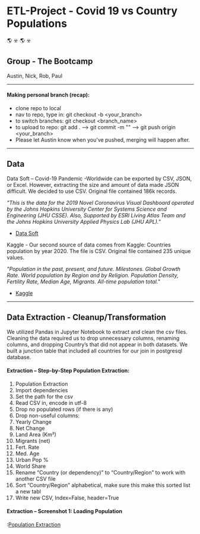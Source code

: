 # ETL-Project - Covid 19 vs Country Populations 
:earth_americas: :biohazard: :earth_americas: :biohazard:
## Group - The Bootcamp ## 
Austin, Nick, Rob, Paul

---------------------------------------------------------------
#### Making personal branch (recap):
- clone repo to local
- nav to repo, type in: git checkout -b <your_branch>
- to switch branches: git checkout <branch_name> 
- to upload to repo: git add .  -->  git commit -m "<a descriptive message>" --> git push origin <your_branch>
- Please let Austin know when you've pushed, merging will happen after.
---------------------------------------------------------------

## Data ##
Data Soft – Covid-19 Pandemic -Worldwide can be exported by CSV, JSON, or Excel. However, extracting the size and amount of data made JSON difficult. We decided to use CSV. Original file contained 186k records.

*"This is the data for the 2019 Novel Coronavirus Visual Dashboard operated by the Johns Hopkins University Center for Systems Science and Engineering (JHU CSSE). Also, Supported by ESRI Living Atlas Team and the Johns Hopkins University Applied Physics Lab (JHU APL)."*

- [Data Soft](https://public.opendatasoft.com/explore/dataset/covid-19-pandemic-worldwide-data/export/?disjunctive.zone&disjunctive.category)

Kaggle - Our second source of data comes from Kaggle: Countries population by year 2020. The file is CSV. Original file contained 235 unique values. 

*"Population in the past, present, and future. Milestones. Global Growth Rate. World population by Region and by Religion. Population Density, Fertility Rate, Median Age, Migrants. All-time population total."*

- [Kaggle](https://www.kaggle.com/eng0mohamed0nabil/population-by-country-2020)
---------------------------------------------------------------

## Data Extraction - Cleanup/Transformation ##

We utilized Pandas in Jupyter Notebook to extract and clean the csv files. Cleaning the data required us to drop unnecessary columns, renaming columns, and dropping Country’s that did not appear in both datasets. We built a junction table that included all countries for our join in postgresql database.

#### Extraction – Step-by-Step Population Extraction: ####
1. Population Extraction
2.	Import dependencies
3.	Set the path for the csv
4.	Read CSV in, encode in utf-8
5.	Drop no populated rows (if there is any)
6.	Drop non-useful columns:
7.	Yearly Change
8.	Net Change
9.	Land Area (Km²)
10.	Migrants (net)
11.	Fert. Rate
12.	Med. Age
13.	Urban Pop %
14.	World Share
15.	Rename “Country (or dependency)” to “Country/Region” to work with another CSV file
16.	Sort “Country/Region” alphabetical, make sure this make this sorted list a new tabl
17.	Write new CSV, Index=False, header=True
#### Extraction – Screenshot 1: Loading Population ####
:[Population Extraction](../PopulationImport.png)

